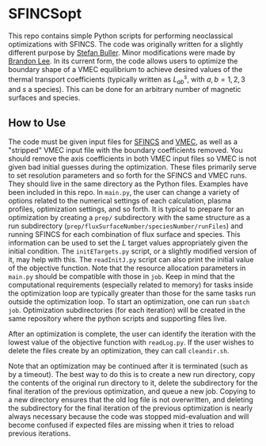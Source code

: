 # SFINCSopt
This repo contains simple Python scripts for performing neoclassical optimizations with SFINCS. The code was originally written for a slightly different purpose by [Stefan Buller](https://github.com/daringli). Minor modifications were made by [Brandon Lee](https://github.com/leebr48/). In its current form, the code allows users to optimize the boundary shape of a VMEC equilibrium to achieve desired values of the thermal transport coefficients (typically written as $L_{ab}^{s}$, with $a,b=1,2,3$ and $s$ a species). This can be done for an arbitrary number of magnetic surfaces and species.

## How to Use
The code must be given input files for [SFINCS](https://github.com/landreman/sfincs) and [VMEC](https://github.com/PrincetonUniversity/STELLOPT), as well as a "stripped" VMEC input file with the boundary coefficients removed. You should remove the axis coefficients in both VMEC input files so VMEC is not given bad initial guesses during the optimization. These files primarily serve to set resolution parameters and so forth for the SFINCS and VMEC runs. They should live in the same directory as the Python files. Examples have been included in this repo. In `main.py`, the user can change a variety of options related to the numerical settings of each calculation, plasma profiles, optimization settings, and so forth. It is typical to prepare for an optimization by creating a `prep/` subdirectory with the same structure as a run subdirectory (`prep/fluxSurfaceNumber/speciesNumber/runFiles`) and running SFINCS for each combination of flux surface and species. This information can be used to set the $L$ target values appropriately given the initial condition. The `initETargets.py` script, or a slightly modified version of it, may help with this. The `readInitJ.py` script can also print the initial value of the objective function. Note that the resource allocation parameters in `main.py` should be compatible with those in `job`. Keep in mind that the computational requirements (especially related to memory) for tasks inside the optimization loop are typically greater than those for the same tasks run outside the optimization loop. To start an optimization, one can run `sbatch job`. Optimization subdirectories (for each iteration) will be created in the same repository where the python scripts and supporting files live.

After an optimization is complete, the user can identify the iteration with the lowest value of the objective function with `readLog.py`. If the user wishes to delete the files create by an optimization, they can call `cleandir.sh`.

Note that an optimization may be continued after it is terminated (such as by a timeout). The best way to do this is to create a new run directory, copy the contents of the original run directory to it, delete the subdirectory for the final iteration of the previous optimization, and queue a new job. Copying to a new directory ensures that the old log file is not overwritten, and deleting the subdirectory for the final iteration of the previous optimization is nearly always necessary because the code was stopped mid-evaluation and will become confused if expected files are missing when it tries to reload previous iterations.
